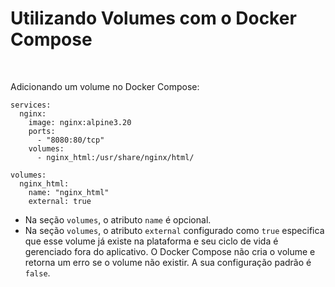 # Utilizando Volumes com o Docker Compose

<br>

Adicionando um volume no Docker Compose:

```docker
services:
  nginx:
    image: nginx:alpine3.20
    ports:
      - "8080:80/tcp"
    volumes:
      - nginx_html:/usr/share/nginx/html/

volumes:
  nginx_html:
    name: "nginx_html"
    external: true

```
- Na seção `volumes`, o atributo `name` é opcional.
- Na seção `volumes`, o atributo `external` configurado como `true` especifica que esse volume já existe na plataforma e seu ciclo de vida é gerenciado fora do aplicativo. O Docker Compose não cria o volume e retorna um erro se o volume não existir. A sua configuração padrão é `false`.